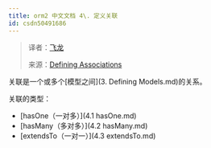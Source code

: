 ```yaml
---
title: orm2 中文文档 4\. 定义关联
id: csdn50491686
---
```


> 译者：[飞龙](https://github.com/wizardforcel)
> 
> 来源：[Defining Associations](https://github.com/dresende/node-orm2/wiki/Defining-Associations)

关联是一个或多个[模型之间](3\. Defining Models.md)的关系。

关联的类型：

*   [hasOne（一对多）](4.1 hasOne.md)
*   [hasMany（多对多）](4.2 hasMany.md)
*   [extendsTo（一对一）](4.3 extendsTo.md)